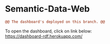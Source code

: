 # Semantic-Data-Web

```diff
@@ The dashboard's deployed on this branch. @@

```

To open the dashboard, click on link below:  
https://dashboard-rdf.herokuapp.com/




